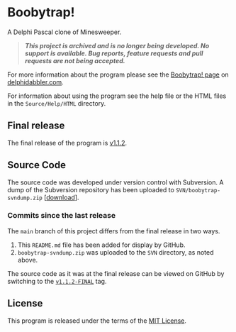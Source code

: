 # Boobytrap!

A Delphi Pascal clone of Minesweeper.

> ***This project is archived and is no longer being developed. No support is available. Bug reports, feature requests and pull requests are not being accepted.***

For more information about the program please see the [Boobytrap! page](https://delphidabbler.com/software/boobytrap) on [delphidabbler.com](https://delphidabbler.com).

For information about using the program see the help file or the HTML files in the `Source/Help/HTML` directory.

## Final release

The final release of the program is [v1.1.2](https://github.com/ddab-archive/boobytrap/releases/tag/v1.1.2-FINAL).

## Source Code

The source code was developed under version control with Subversion. A dump of the Subversion repository has been uploaded to `SVN/boobytrap-svndump.zip` [[download](https://github.com/ddab-archive/boobytrap/raw/main/SVN/boobytrap-svndump.zip)].

### Commits since the last release

The `main` branch of this project differs from the final release in two ways.

1. This `README.md` file has been added for display by GitHub.
2. `boobytrap-svndump.zip` was uploaded to the `SVN` directory, as noted above.

The source code as it was at the final release can be viewed on GitHub by switching to the [`v1.1.2-FINAL`](https://github.com/ddab-archive/boobytrap/tree/v1.1.2-FINAL) tag.

## License

This program is released under the terms of the [MIT License](https://raw.githubusercontent.com/ddab-archive/boobytrap/main/Docs/License.txt).
